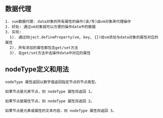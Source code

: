 ## 数据代理

    1. vue数据代理: data对象的所有属性的操作(读/写)由vm对象来代理操作
    2. 好处: 通过vm对象就可以方便的操作data中的数据
    3. 实现:
      1). 通过Object.defineProperty(vm, key, {})给vm添加与data对象的属性对应的属性
      2). 所有添加的属性都包含get/set方法
      3). 在get/set方法中去操作data中对应的属性

## nodeType定义和用法
    nodeType 属性返回以数字值返回指定节点的节点类型。

    如果节点是元素节点，则 nodeType 属性将返回 1。

    如果节点是属性节点，则 nodeType 属性将返回 2。

    如果节点是元素或属性的文本内容，则 nodeType 属性将返回 3。